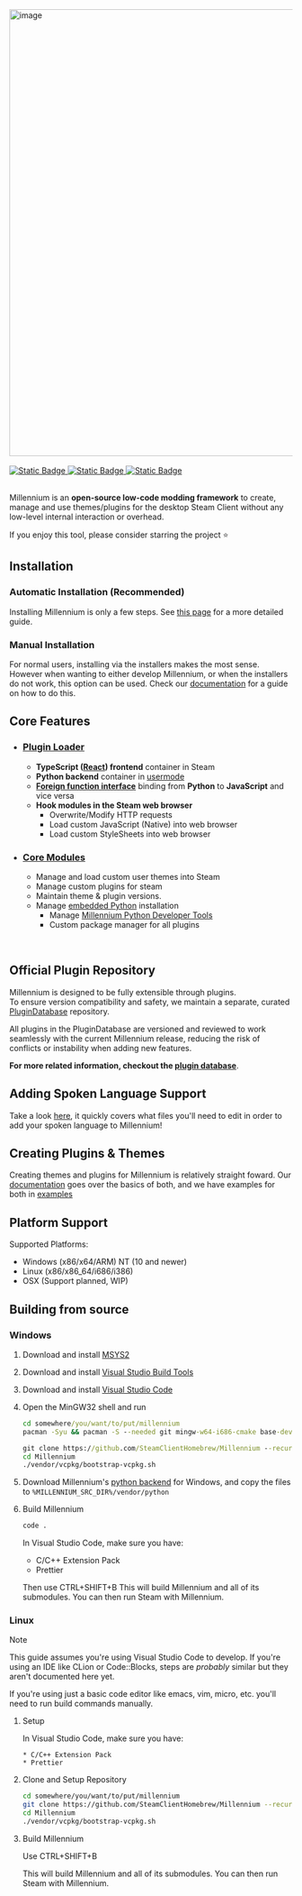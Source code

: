 <img width="3844" height="793" alt="image" src="https://github.com/user-attachments/assets/2c662772-bca1-4de4-988f-5304d7dfd87d" />


<br/>
<br/>



  <a href="https://steambrew.app/discord">
      <img alt="Static Badge" src="https://img.shields.io/badge/discord-green?labelColor=404040&color=353535&style=for-the-badge&logo=discord&logoColor=white" href="#">
  </a>
  <a href="https://steambrew.app">
      <img alt="Static Badge" src="https://img.shields.io/badge/website-green?labelColor=404040&color=353535&style=for-the-badge&logo=firefoxbrowser&logoColor=white" href="#">
  </a>
  <a href="https://docs.steambrew.app">
      <img alt="Static Badge" src="https://img.shields.io/badge/documentation-green?labelColor=404040&color=353535&style=for-the-badge&logo=readthedocs&logoColor=white" href="#">
  </a>

<br>
<br>

Millennium is an **open-source low-code modding framework** to create, manage and use themes/plugins for the desktop Steam Client without any low-level internal interaction or overhead.

If you enjoy this tool, please consider starring the project ⭐


## Installation

### Automatic Installation (Recommended)

Installing Millennium is only a few steps. See [this page](https://docs.steambrew.app/users/installing) for a more detailed guide.

### Manual Installation

For normal users, installing via the installers makes the most sense. However when wanting to either develop Millennium, or when the installers do not work, this option can be used. Check our [documentation](https://docs.steambrew.app/users/installing#manual) for a guide on how to do this.


## Core Features

-   ### [Plugin Loader](/src/)
    -   **TypeScript ([React](https://react.dev/)) frontend** container in Steam
    -   **Python backend** container in [usermode](https://en.wikipedia.org/wiki/User-Mode_Driver_Framework)
    -   **[Foreign function interface](https://en.wikipedia.org/wiki/Foreign_function_interface)** binding from **Python** to **JavaScript** and vice versa
    -   **Hook modules in the Steam web browser**
        -   Overwrite/Modify HTTP requests
        -   Load custom JavaScript (Native) into web browser
        -   Load custom StyleSheets into web browser
-   ### [Core Modules](/assets/)
    -   Manage and load custom user themes into Steam
    -   Manage custom plugins for steam
    -   Maintain theme & plugin versions.
    -   Manage [embedded Python](https://www.python.org/downloads/release/python-3118/) installation
        -   Manage [Millennium Python Developer Tools](https://pypi.org/project/millennium/)
        -   Custom package manager for all plugins

&nbsp;

## Official Plugin Repository

Millennium is designed to be fully extensible through plugins.  
To ensure version compatibility and safety, we maintain a separate, curated [PluginDatabase](https://github.com/SteamClientHomebrew/PluginDatabase) repository.  

All plugins in the PluginDatabase are versioned and reviewed to work seamlessly with the current Millennium release, reducing the risk of conflicts or instability when adding new features.

**For more related information, checkout the [plugin database](https://github.com/SteamClientHomebrew/PluginDatabase)**.


## Adding Spoken Language Support

Take a look [here](./assets#adding-languages), it quickly covers what files you'll need to edit in order to add your spoken language to Millennium!


## Creating Plugins & Themes

Creating themes and plugins for Millennium is relatively straight foward. Our [documentation](https://docs.steambrew.app/developers) goes over the basics of both,
and we have examples for both in [examples](./examples)


## Platform Support

Supported Platforms:

-   Windows (x86/x64/ARM) NT (10 and newer)
-   Linux (x86/x86_64/i686/i386)
-   OSX (Support planned, WIP)


## Building from source

### Windows

1.  Download and install [MSYS2](https://repo.msys2.org/distrib/x86_64/msys2-x86_64-20241208.exe)
1.  Download and install [Visual Studio Build Tools](https://aka.ms/vs/17/release/vs_BuildTools.exe)
1.  Download and install [Visual Studio Code](https://code.visualstudio.com/)
1.  Open the MinGW32 shell and run

    ```cmd
    cd somewhere/you/want/to/put/millennium
    pacman -Syu && pacman -S --needed git mingw-w64-i686-cmake base-devel mingw-w64-i686-toolchain

    git clone https://github.com/SteamClientHomebrew/Millennium --recursive
    cd Millennium
    ./vendor/vcpkg/bootstrap-vcpkg.sh
    ```

1.  Download Millennium's [python backend](https://github.com/SteamClientHomebrew/PythonBuildAgent/releases/tag/v1.0.7) for Windows, and copy the files to `%MILLENNIUM_SRC_DIR%/vendor/python`
1.  Build Millennium

    ```cmd
    code .
    ```

    In Visual Studio Code, make sure you have:

    -   C/C++ Extension Pack
    -   Prettier

    Then use CTRL+SHIFT+B
    This will build Millennium and all of its submodules.
    You can then run Steam with Millennium.

### Linux

> [!NOTE]  
> This guide assumes you're using Visual Studio Code to develop. If you're using an IDE like CLion or Code::Blocks, steps are _probably_
> similar but they aren't documented here yet.
>
> If you're using just a basic code editor like emacs, vim, micro, etc. you'll need to run build commands manually.

1.  Setup

    In Visual Studio Code, make sure you have:

        * C/C++ Extension Pack
        * Prettier

1.  Clone and Setup Repository

    ```bash
    cd somewhere/you/want/to/put/millennium
    git clone https://github.com/SteamClientHomebrew/Millennium --recursive
    cd Millennium
    ./vendor/vcpkg/bootstrap-vcpkg.sh
    ```

1.  Build Millennium

    Use CTRL+SHIFT+B

    This will build Millennium and all of its submodules.
    You can then run Steam with Millennium.
